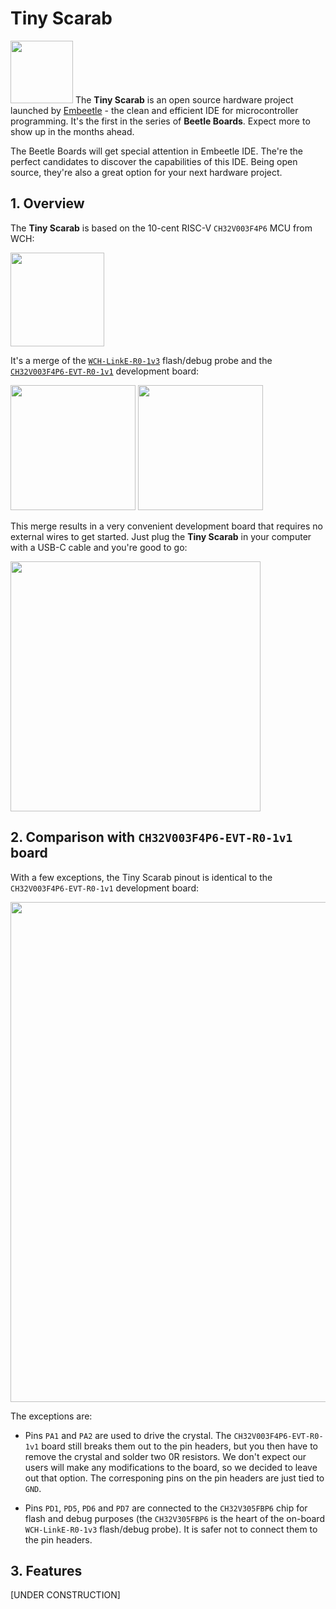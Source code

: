 # Tiny Scarab

<img src="https://github.com/Embeetle/tiny-scarab/assets/19362684/e0cdd4a1-5d5b-47df-a8c9-bfc94e6a3e78" width="100"> The **Tiny Scarab** is an open source hardware project launched by <a href="https://embeetle.com/" target="_blank">Embeetle</a> - the clean and efficient IDE for microcontroller programming. It's the first in the series of **Beetle Boards**. Expect more to show up in the months ahead.

The Beetle Boards will get special attention in Embeetle IDE. The're the perfect candidates to discover the capabilities of this IDE. Being open source, they're also a great option for your next hardware project.

## 1. Overview

The **Tiny Scarab** is based on the 10-cent RISC-V `CH32V003F4P6` MCU from WCH:

<img src="https://github.com/Embeetle/tiny-scarab/assets/19362684/c23c5a8a-db1b-4bea-a1cd-c7b025ab6012" width="150">

It's a merge of the <a href="https://embeetle.com/#supported-hardware/wch/probes/wch-linke-r0-1v3" target="_blank">`WCH-LinkE-R0-1v3`</a> flash/debug probe and the <a href="https://embeetle.com/#supported-hardware/wch/boards/ch32v003f4p6-evt-r0-1v1" target="_blank">`CH32V003F4P6-EVT-R0-1v1`</a> development board:

<img src="https://github.com/Embeetle/tiny-scarab/assets/152429714/944e1196-e3e2-4832-a820-2a8ed98dba4c" height="200">

<img src="https://github.com/Embeetle/tiny-scarab/assets/152429714/126dbb40-b49b-4934-9bd0-13f18f251917" height="200">

This merge results in a very convenient development board that requires no external wires to get started. Just plug the **Tiny Scarab** in your computer with a USB-C cable and you're good to go:

<img src="https://github.com/Embeetle/tiny-scarab/assets/19362684/5433562a-a2f2-4a67-80d9-aade71c5e43a" width="400">

## 2. Comparison with `CH32V003F4P6-EVT-R0-1v1` board

With a few exceptions, the Tiny Scarab pinout is identical to the `CH32V003F4P6-EVT-R0-1v1` development board:

<img src="https://github.com/Embeetle/tiny-scarab/assets/19362684/9edd799f-8b77-4ab7-be1a-869cee57abe2" width="800">

The exceptions are:

- Pins `PA1` and `PA2` are used to drive the crystal. The `CH32V003F4P6-EVT-R0-1v1` board still breaks them out to the pin headers, but you then have to remove the crystal and solder two 0R resistors. We don't expect our users will make any modifications to the board, so we decided to leave out that option. The corresponing pins on the pin headers are just tied to `GND`.

- Pins `PD1`, `PD5`, `PD6` and `PD7` are connected to the `CH32V305FBP6` chip for flash and debug purposes (the `CH32V305FBP6` is the heart of the on-board `WCH-LinkE-R0-1v3` flash/debug probe). It is safer not to connect them to the pin headers.

## 3. Features
[UNDER CONSTRUCTION]
